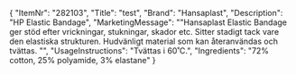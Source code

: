 {
  "ItemNr": "282103",
  "Title": "test",
  "Brand": "Hansaplast",
  "Description": "HP Elastic Bandage",
  "MarketingMessage": "\"Hansaplast Elastic Bandage ger stöd efter vrickningar, stukningar, skador etc. Sitter stadigt tack vare den elastiska strukturen. Hudvänligt material som kan återanvändas och tvättas.   \"",
  "UsageInstructions": "Tvättas i 60&#730;C.",
  "Ingredients": "72% cotton, 25% polyamide, 3% elastane"
}